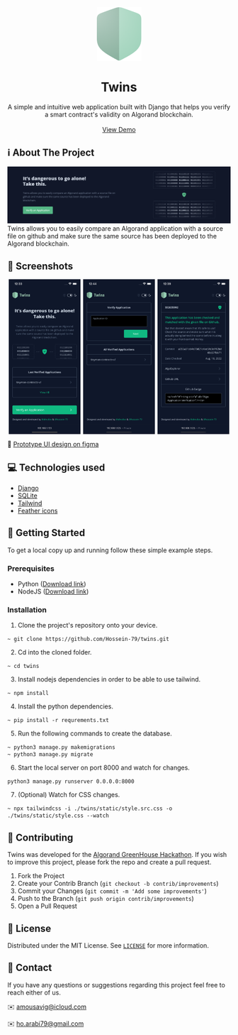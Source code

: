 <div align="center">
    <a href="https://github.com/Hossein-79/twins">
        <img src="readme/shield.png" alt="Logo" width="101" height="121">
    </a>
    <h1 align="center">Twins</h1>
    <p align="center">
        A simple and intuitive web application built with Django that helps you verify a smart contract's validity on Algorand blockchain. 
        <br />
        <br />
        <a href="https://twins.bellman.top" target="_blank">View Demo</a>
    </p>
</div>

## ℹ️ About The Project
![Homepage Screen Shot](readme/cover-dark.png)
Twins allows you to easily compare an Algorand application with a source file on github and make sure the same source has been deployed to the Algorand blockchain.

## 📸 Screenshots
<div style="display:flex;flex-direction:row;justify-content:space-around;">
    <img src="readme/screenshot1.png" style="width:32%">
    <img src="readme/screenshot2.png" style="width:32%">
    <img src="readme/screenshot3.png" style="width:32%">
</div>


🔗 [Prototype UI design on figma](https://www.figma.com/file/oTgX20Xsb73qIbMKMbG2AT/Twins?node-id=5%3A2)

## 💻 Technologies used
* [Django](https://www.djangoproject.com)
* [SQLite](https://www.sqlite.org/)
* [Tailwind](https://tailwindcss.com)
* [Feather icons](https://feathericons.com)

## 🔢 Getting Started
To get a local copy up and running follow these simple example steps.

### Prerequisites
<!-- TODO: CHECK WITH HOSSEIN -->
* Python ([Download link](https://www.python.org/downloads/))
* NodeJS ([Download link](https://nodejs.org/en/download/))

### Installation
1. Clone the project's repository onto your device.
```
~ git clone https://github.com/Hossein-79/twins.git
```
2. Cd into the cloned folder.
```
~ cd twins
```
3. Install nodejs dependencies in order to be able to use tailwind.
```
~ npm install
```
4. Install the python dependencies.
```
~ pip install -r requrements.txt
```
5. Run the following commands to create the database.
```
~ python3 manage.py makemigrations
~ python3 manage.py migrate
```
6. Start the local server on port 8000 and watch for changes.
```
python3 manage.py runserver 0.0.0.0:8000
```
7. (Optional) Watch for CSS changes.
```
~ npx tailwindcss -i ./twins/static/style.src.css -o ./twins/static/style.css --watch
```

## 🤝 Contributing
Twins was developed for the [Algorand GreenHouse Hackathon](https://gitcoin.co/hackathon/greenhouse). If you wish to improve this project, please fork the repo and create a pull request.

1. Fork the Project
2. Create your Contrib Branch (`git checkout -b contrib/improvements`)
3. Commit your Changes (`git commit -m 'Add some improvements'`)
4. Push to the Branch (`git push origin contrib/improvements`)
5. Open a Pull Request

## 🪪 License
Distributed under the MIT License. See [`LICENSE`](LICENSE) for more information.

## 🤙 Contact
If you have any questions or suggestions regarding this project feel free to reach either of us.

✉️ amousavig@icloud.com

✉️ ho.arabi79@gmail.com
